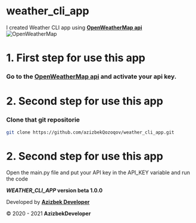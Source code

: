 # weather_cli_app
I created Weather CLI app using **[OpenWeatherMap api](https://OpenWeatherMap.org "Visit site")**
![OpenWeatherMap](https://miro.medium.com/fit/c/1360/1360/2*zopSONYY0BgrN1xJJrmW6g.png)

# 1. First step for use this app
### Go to the [OpenWeatherMap api](https://openweathermap.org/api "Visit now") and activate your api key.

# 2. Second step for use this app

### Clone that git repositorie
```bash
git clone https://github.com/azizbekQozoqov/weather_cli_app.git
```
# 2. Second step for use this app

Open the main.py file and put your API key in the API_KEY variable and run the code

**_WEATHER_CLI_APP_ version beta 1.0.0**

Developed by **[Azizbek Developer](https://azizbekportfolio.vercel.app "Visit portfolio site")**

&copy; 2020 - 2021 **AzizbekDeveloper**